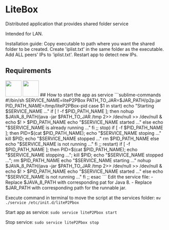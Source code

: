 # LiteBox
Distributed application that provides shared folder service

Intended for LAN.

Installation guide:
Copy executable to path where you want the shared folder to be created.
Create 'iplist.txt' in the same folder as the executable.
Add ALL peers' IPs to 'iplist.txt'.
Restart app to detect new IPs.

## Requirements

<img src="http://3.bp.blogspot.com/-maL4T5D3trw/U4c66rzQgcI/AAAAAAAAJXc/5NumFMFyGc8/s1600/java8_logo.png" height=50/> 
<img src="http://www.guernik.com/blog/wp-content/uploads/2012/05/mac-windows-linux.jpg" height=50/>
## How to start the app as service
```sublime-commands
#!/bin/sh
SERVICE_NAME=liteP2PBox
PATH_TO_JAR=$JAR_PATH/p2p.jar
PID_PATH_NAME=/tmp/liteP2PBox-pid
case $1 in
    start)
        echo "Starting $SERVICE_NAME ..."
        if [ ! -f $PID_PATH_NAME ]; then
            nohup $JAVA_8_PATH/java -jar $PATH_TO_JAR /tmp 2>> /dev/null >> /dev/null &
                        echo $! > $PID_PATH_NAME
            echo "$SERVICE_NAME started ..."
        else
            echo "$SERVICE_NAME is already running ..."
        fi
    ;;
    stop)
        if [ -f $PID_PATH_NAME ]; then
            PID=$(cat $PID_PATH_NAME);
            echo "$SERVICE_NAME stoping ..."
            kill $PID;
            echo "$SERVICE_NAME stopped ..."
            rm $PID_PATH_NAME
        else
            echo "$SERVICE_NAME is not running ..."
        fi
    ;;
    restart)
        if [ -f $PID_PATH_NAME ]; then
            PID=$(cat $PID_PATH_NAME);
            echo "$SERVICE_NAME stopping ...";
            kill $PID;
            echo "$SERVICE_NAME stopped ...";
            rm $PID_PATH_NAME
            echo "$SERVICE_NAME starting ..."
            nohup $JAVA_8_PATH/java -jar $PATH_TO_JAR /tmp 2>> /dev/null >> /dev/null &
                        echo $! > $PID_PATH_NAME
            echo "$SERVICE_NAME started ..."
        else
            echo "$SERVICE_NAME is not running ..."
        fi
    ;;
esac
```
Edit the service file:
- Replace $JAVA_8_PATH with corresponding pat for Java 8.
- Replace $JAR_PATH with corresponding path for the runnable jar.

Execute command in terminal to move the script at the services folder:
`mv ./service /etc/init.d/liteP2Pbox` 

Start app as service:
`sudo service liteP2Pbox start`

Stop service:
`sudo service liteP2Pbox stop`
